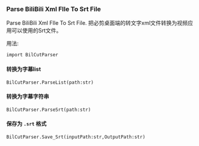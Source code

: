 ### Parse BiliBili Xml FIle To Srt File
Parse BiliBili Xml FIle To Srt File. 把必剪桌面端的转文字xml文件转换为视频应用可以使用的Srt文件。

用法:
```
import BilCutParser
```

#### 转换为字幕list
```
BilCutParser.ParseList(path:str)
```

#### 转换为字幕字符串
```
BilCutParser.ParseSrt(path:str)
```

#### 保存为 `.srt` 格式
```
BilCutParser.Save_Srt(inputPath:str,OutputPath:str)
```
